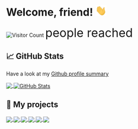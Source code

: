 # Welcome, friend! <img src="https://raw.githubusercontent.com/didv097/didv097/master/wave.gif" width="30px">
![Visitor Count](https://profile-counter.glitch.me/didv097/count.svg) 
<span style="font-size: 32px;">people reached</span>

## &#x1f4c8; GitHub Stats

Have a look at my [Github profile summary](https://profile-summary-for-github.com/user/didv097)

<a href="https://github.com/didv097" >
  <img align="center" src="https://github-readme-stats.vercel.app/api/top-langs/?layout=compact&username=didv097&langs_count=6&title_color=000000&text_color=1f1f1f&icon_color=2bbc8a&bg_color=f7f7f7" height="160px"/>
</a>

<a href="https://github.com/didv097" >
  <img align="center" src="https://github-readme-stats.vercel.app/api?username=didv097&show_icons=true&line_height=27&count_private=true&title_color=000000&text_color=1f1f1f&icon_color=2bbc8a&bg_color=f7f7f7&hide=contribs" height="160px" alt="GitHub Stats"/>
</a>

## &#x1f4c1; My projects

<a href="https://github.com/didv097/webapp.rs">
  <img align="center" src="https://github-readme-stats.vercel.app/api/pin/?username=didv097&repo=webapp.rs&title_color=000000&text_color=1f1f1f&icon_color=2bbc8a&bg_color=f7f7f7" />
</a>
<a href="https://github.com/didv097/cdt">
  <img align="center" src="https://github-readme-stats.vercel.app/api/pin/?username=didv097&repo=cdt&title_color=000000&text_color=1f1f1f&icon_color=2bbc8a&bg_color=f7f7f7" />
</a>
<a href="https://github.com/didv097/Electron-Web-Browser">
  <img align="center" src="https://github-readme-stats.vercel.app/api/pin/?username=didv097&repo=Electron-Web-Browser&title_color=000000&text_color=1f1f1f&icon_color=2bbc8a&bg_color=f7f7f7" />
</a>
<a href="https://github.com/didv097/LDT-IES">
  <img align="center" src="https://github-readme-stats.vercel.app/api/pin/?username=didv097&repo=LDT-IES&title_color=000000&text_color=1f1f1f&icon_color=2bbc8a&bg_color=f7f7f7" />
</a>
<a href="https://github.com/didv097/Query-Generator">
  <img align="center" src="https://github-readme-stats.vercel.app/api/pin/?username=didv097&repo=Query-Generator&title_color=000000&text_color=1f1f1f&icon_color=2bbc8a&bg_color=f7f7f7" />
</a>
<a href="https://github.com/didv097/arch-text-svg">
  <img align="center" src="https://github-readme-stats.vercel.app/api/pin/?username=didv097&repo=arch-text-svg&title_color=000000&text_color=1f1f1f&icon_color=2bbc8a&bg_color=f7f7f7" />
</a>
